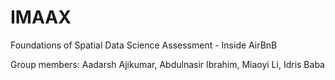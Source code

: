 # IMAAX
Foundations of Spatial Data Science Assessment -  Inside AirBnB

Group members: Aadarsh Ajikumar, Abdulnasir Ibrahim, Miaoyi Li, Idris Baba

